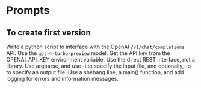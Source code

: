 # Prompts

## To create first version

Write a python script to interface with the OpenAI `/v1/chat/completions` API. Use the `gpt-4-turbo-preview` model. Get the API key from the OPENAI_API_KEY environment variable. Use the direct REST interface, not a library. Use argparse, and use -i to specify the input file, and optionally, -o to specify an output file. Use a shebang line, a main() function, and add logging for errors and information messages.

